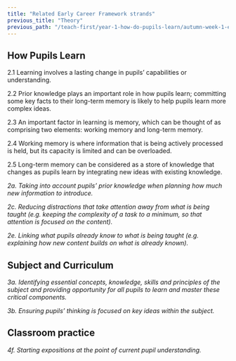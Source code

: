 ```yaml
---
title: "Related Early Career Framework strands"
previous_title: "Theory"
previous_path: "/teach-first/year-1-how-do-pupils-learn/autumn-week-1-ect-theory"
---
```


## How Pupils Learn

2.1 Learning involves a lasting change in pupils’ capabilities or understanding.

2.2 Prior knowledge plays an important role in how pupils learn; committing some key facts to their long-term memory is likely to help pupils learn more complex ideas.

2.3 An important factor in learning is memory, which can be thought of as comprising two elements: working memory and long-term memory.

2.4 Working memory is where information that is being actively processed is held, but its capacity is limited and can be overloaded.

2.5 Long-term memory can be considered as a store of knowledge that changes as pupils learn by integrating new ideas with existing knowledge.

_2a. Taking into account pupils’ prior knowledge when planning how much new information to introduce._

_2c. Reducing distractions that take attention away from what is being taught (e.g. keeping the complexity of a task to a minimum, so that attention is focused on the content)._

_2e. Linking what pupils already know to what is being taught (e.g. explaining how new content builds on what is already known)._

## Subject and Curriculum

_3a. Identifying essential concepts, knowledge, skills and principles of the subject and providing opportunity for all pupils to learn and master these critical components._

_3b. Ensuring pupils’ thinking is focused on key ideas within the subject._

## Classroom practice

_4f. Starting expositions at the point of current pupil understanding._
